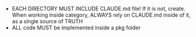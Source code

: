 - EACH DIRECTORY MUST INCLUDE CLAUDE.md file! If it is not, create. When working inside category, ALWAYS rely on CLAUDE.md inside of it, as a single source of TRUTH
- ALL code MUST be implemented inside a pkg folder